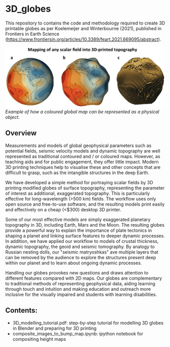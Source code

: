 # 3D_globes

This repository to contains the code and methodology required to create 3D printable globes as per Koelemeijer and Winterbourne (2021), published in Frontiers in Earth Science (https://www.frontiersin.org/articles/10.3389/feart.2021.669095/abstract).  

![overview image](/Overview.JPEG)
_Example of how a coloured global map can be represented as a physical object._

## Overview
Measurements and models of global geophysical parameters such as potential fields, seismic velocity models and dynamic topography are well represented as traditional contoured and / or coloured maps. However, as teaching aids and for public engagement, they offer little impact. Modern 3D printing techniques help to visualise these and other concepts that are difficult to grasp, such as the intangible structures in the deep Earth. 

We have developed a simple method for portraying scalar fields by 3D printing modified globes of surface topography, representing the parameter of interest as additional, exaggerated topography. This is particularly effective for long-wavelength (>500 km) fields. The workflow uses only open source and free-to-use software, and the resulting models print easily and effectively on a cheap (<$300) desktop 3D printer. 

Some of our most effective models are simply exaggerated planetary topography in 3D, including Earth, Mars and the Moon. The resulting globes provide a powerful way to explain the importance of plate tectonics in shaping a planet and linking surface features to deeper dynamic processes. In addition, we have applied our workflow to models of crustal thickness, dynamic topography, the geoid and seismic tomography. By analogy to Russian nesting dolls, our "seismic matryoshkas" ave multiple layers that can be removed by the audience to explore the structures present deep within our planet and to learn about ongoing dynamic processes.

Handling our globes provokes new questions and draws attention to different features compared with 2D maps. Our globes are complementary to traditional methods of representing geophysical data, aiding learning through touch and intuition and making education and outreach more inclusive for the visually impaired and students with learning disabilities. 

## Contents:
 - 3D_modelling_tutorial.pdf: step-by-step tutorial for modelling 3D globes in Blender and preparing for 3D printing
 - composite_images_to_bump_map.ipynb: ipython notebook for compositing height maps

